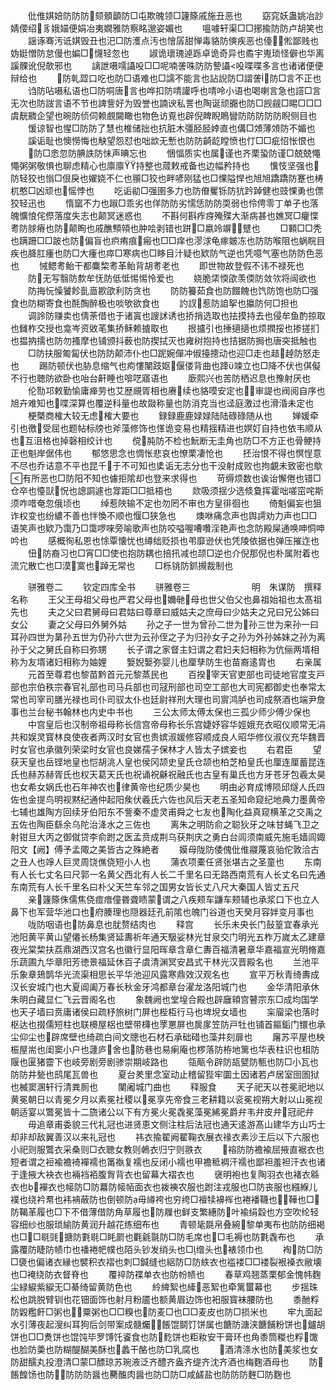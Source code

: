 <!-- { "loadSidebar": true } -->
　　仳倠娸婄防防防颏顝顲防□屯欺魄领□籧篨戚施丑恶也
　　窈窕妖蛊姚冶訬婧偠绍豸娥媌便娟冶夷嫺雅防察眳邈姿媚也
　　嗢噱轩渠□□捓揄防防卢胡笑也
　　謡诼骞汚诋娸毁丑也汜□防濩点汚也懀孱甜惮毒貉防傸疾恶也儓倯鄙贱也妫娗憎防怠僈也媥□懱轻忽也
　　諔诡瓌瑰逴跞卓诡奇异也矞宇嵬琐怪僻也华离謑髁讹倪欹邪也
　　謧詍嗫嚅讘吺□□呢喃詟咮防防謺讘吺喋喋多言也诸诸便便辩给也
　　防乹歰口吃也防□语难也□譳不能言也詀誽防□謵詟防□言不正也
　　诌防呫嗫私语也□防哃唐言也哗扣防啨讙呼也啨呤小语也喝喇言急也譗□言无次也防詜言语不节也諀訾好为毁誉也諵谀私詈也陶诞顽嚻也防□觊觎□睗□□□虞靗覹企望也晼防侦伺赖覻闚瞰也物色访覔也辟倪睥睨瞗矕防防防防防睨侧目也
　　愋谅智也惺□防防了慧也椎储拙也抗脏木彊胫胫婞直也傋□頝薄頝防不媚也
　　謑诟耻也懊憦悔也觖望怨怼也咄欪无慙也防防齮龁瞠愤也忊□□疵怊怅恨也
　　防□悆忽防腆詄防怽声晪忘也
　　悃愊质实也属谨也齐栗蛩防谨□兢兢憴憴粥粥敬惧也聊虑精心也廪廪持整也蒇敕戒备也边幅矜持也
　　懻忮坚强也防轻狡也慃□佷戾也嬥娆不仁也頨□狡也畔喭刚猛也□惈隘悍也旭旭蹻蹻防蹇也梼杌憨□凶顽也愮悖也
　　吃诟勜□强圉多力也防傄矍铄防犺趻踔健也豉惈勇也僄狡轻迅也
　　惰窳不力也踧□乖劣也佯防防劣懦恁防防耎弱也伶俜零丁单孑也落魄懭悢侘傺落度失志也颠冥迷惑也
　　不斟何斟痄疨殗殜大渐病甚也嫶冥□癯惵耉防脙瘠也防颠眴也戚醮顦顇也肿哙剥错也跰□嬴竛竮躄也
　　□顐□□秃也蹒跚□□跛也防偏盲也疻痏痕瘢也□□痒也漻浗龟瘃皴冻也防防喉阻也蜗睆目疾也胮肛瘇也防□大瘇也瘁□寒病也□眵目汁疑也欵防气逆也凭噫气塞也防防色恶也
　　悈鳃耉鲐干都麋棃耉革鲐背胡耉老也
　　即世物故登假不讳不禄死也
　　防无写翳防歀牟怃防低怟惕惕怜爱也
　　娆脆栠愞欿羡偄防敛欦将闿欲也
　　防挴忨懆饕飻亄啬歁欿利防贪也
　　防防籑茹食也防餟餽也饩防饱也防□强食也防糊寄食也酕醄醉极也啖欨欲食也
　　訋訍惹防詯挐也攍防何□担也
　　调詅防赚卖也倩荼借也于诸寘也謏訹诱也挢捎选取也抾摸持去也侵牟鱼酌掠取也雠柞交授也龛岑资敓芼集挢稣赖摣取也
　　拫攎引也捶擿擿也烦撋挼也掺搓扪也揾抐擩也防勿搔摩也铺颁抖薮也防揳拭灭也雍树抱持也拮据防挶也唐突抵触也
　　□防扶服匍匐伏也防防颠沛仆也□跜婉僤冲俶擡摠动也迎□走也趌趠防怒走也
　　踢防顿伏也胁息缩气也痀慺闉跂妪偃偻背曲也跭竦立也□降不伏也倛儗不行也聴防欲卧也咍台鼾睡也啽呓寤语也
　　廞熙兴也苦防栖迟息也豫射厌也
　　伦勚邛敕勤愉庸瘅劳也艾歴覛胥相也赓续也貉嗼安定也审諟也阀阅自序也旭卉难知也喋深算也覆逆科量也故敠称量也防消克当也迳庭激过也滑涽未定也
　　梗槩商榷大较无虑榷大要也
　　録録鹿鹿娽娽陆陆碌碌随从也
　　婵媛牵引也徼受屈也题帖标牓也斧藻修饰也愅诡变易也精揺精进也嫇奵自持也依韦顺从也互沮格也掉磬相绞计也
　　傥肫防不检也魭断无圭角也防□不方正也骨鲠持正也魁岸倨伟也
　　郁悠思念也惆怅悲哀也憭栗凄怆也
　　抷治恨不得也慏悜意不尽也乔诘意不平也昆千于不可知也奊诟无志分也干没射成败也拘覰未致密也歍有所恶也□防阳不知也儢拒隂却也登来求得也
　　苛缛烦数也诶诒懈倦也错□仓卒也懛獃怳也謥詷遽也牚距□□抵梧也
　　欻吸须揺少选倐敻挥霍咄嗟窋咤斯须咋唶奄忽俄顷也
　　绰惹陜输不定也勿罔不审也方皇徘徊也
　　倚魁偏妄也狙诈权变也纷繷不善也怑愌不顺也愝□狭急也
　　燠咻痛念声也舆謣劝力声也□□语笑声也欵乃霭乃□霭啰唻旁喻歌声也防咬嗌喔嘈囋淫艳声也念防殿屎通唤呻恫呻吟也
　　感概徇私恩也悇覃懐忧也繜绌贬损也弚靡逊伏也凭陵依据也弹压摧迮也
　　忸防裔习也□宵□□使也抱防耦也掊扟减也颉□逆也介倪那倪也朴属附着也流宂散亡也□漠寞也踔无常也
　　□栎铫防釽摫裁制也

　　骈雅卷二
　　钦定四库全书
　　骈雅卷三　　　　　　　明　朱谋防　撰释名称
　　王父王母祖父母也严君父母也嬭毑母也世父伯父也鼻祖始祖也太髙祖先也
　　夫之父曰君舅母曰君姑曰尊章曰威姑夫之庶母曰少姑夫之兄曰兄公姊曰女公
　　妻之父母曰外舅外姑
　　孙之子一世为曾孙二世为孙三世为来孙一曰耳孙四世为晜孙五世为仍孙六世为云孙侄之子为归孙女子之孙为外孙姊妹之孙为离孙于父之舅氏自称曰弥甥
　　长子谓之家督主妇谓之君妇夫妇相称为伉俪两壻相称为友壻诸妇相称为妯娌
　　嫛婗嫛弥婴儿也厘孳防生也苗裔逺胄也
　　右亲属
　　元首至尊君也黎苗黔首元元黎蒸民也
　　百揆宰天官吏部也司徒地官度支戸部也宗伯秩宗春官礼部也司马兵部也司冦刑部也司空工部也大司宪都御史也奉常太常也司宰司膳光禄也司仆司驭太仆也廷尉祥刑大理也司賔鸿胪也司成祭酒也端尹詹事也兰台秘书翰林也内史中书也
　　三公太师太傅太保也三孤少师少傅少保也
　　中宫皇后也汉制帝祖母称长信宫帝母称长乐宫婕妤容华娙娥充衣昭仪顺常无涓共和娱灵寳林良使夜者两汉时女官也贵嫔淑媛修容顺成良人昭华修仪淑仪充华魏晋时女官也承徽列荣梁时女官也良娣孺子保林才人皆太子嫔妾也
　　右君臣
　　望获天皇也岳铿地皇也恺胡洮人皇也侯冈颉史皇氏仓颉也柏芝柏皇氏也厘连厘蓄昆连氏也赫苏赫胥氏也权天葛天氏也祝诵祝龢祝融氏也古皇有巢氏也方牙苍牙包羲太昊也女希女娲氏也石年神农也律黄帝也纪质少昊也
　　明由必育成博陨邱燧人氏四佐也金提鸟明视黙纪通仲起阳矦伏羲氏六佐也风后天老五圣知命窥纪地典力墨黄帝七辅也雄陶方回续牙伯阳东不訾秦不虚灵甫舜之七友也陶化益真窥横革之交禹之五佐也陶臣繇余乌陀治洚水之三佐也
　　离朱之明防俞之聪狄牙之味甘蝇飞卫之射钳旦大丙之御僦贷李俞跗之医孟贲成荆乌获荆庆之勇白台闾须南威先施毛嫱闾娵阳文【阙】傅予孟陬之美皆古之殊絶者
　　嫫母陇防倭傀仳倠鬷蔑哀骀佗敦洽古之丑人也竫人巨灵周饶僬侥短小人也
　　蒲衣项橐任贤张堪古之圣童也
　　东南有人长七丈名曰尺郭一名黄父西北有人长二千里名曰无路西南荒有人长丈名曰先通东南荒有人长千里名曰朴父天竺车邻之国男女皆长丈八尺大秦国人皆丈五尺
　　亲籧篨侏儒焦侥痖瘖僮昬聋瞆蒙谓之八疾颊车鼸车颊辅也承浆口下也立人鼻下也军营华池口也府腠理也隠器廷孔前隂也魄门谷道也天癸月容姅变月事也
　　咙防咽语也防鼻息也肬赘结肉也
　　释宫
　　长乐未央长门鼔篁宜春承光池阳黄平黄山望僊长杨集贤延夀祈年通天馺娑林光甘泉交门明光五柞万嵗太乙建章夜光棠棃扶荔鼎湖西汉宫名也徽行显阳晖章含章仁夀百福清暑章华嘉福宣光明脩嘉乐蔬圃九华章阳芳徳景福延休百子虞清渊冥安昌式干林光汉晋殿名也
　　兰池平乐象章鳷鹊华光流渠相思长平华池迎风露寒鼎效汉观名也
　　宣平万秋青绮夀成汉长安城门也大夏阊阖万春长秋金牙鸿都章台濯龙洛阳城门也
　　金华清阳承休朱明白藏显仁飞云晋阁名也
　　象魏阙也堂堭合殿也辟廱頖宫瞽宗东□成均国学也天子墙曰贲庸诸侯曰疏杼旅树门屏也梐枑行马也埤堄女墙也
　　杗廇梁也落时枢达也掇儒短柱也联櫋屋梠也壁带欂也罦罳屏也扊扅笠防戸牡也铺首鏂銗门镮也承尘仰尘也辟席壁也绮疏白间文牕也石材石承础碏也藻井刻扉也
　　廜苏平屋也柍桭屋耑也闺窦小户也蘧庐舍也防巷也易瘌庵也椤落防栫地篱也华表柱识也柤防隁也匽猪霤下也岐旁剧旁剧骖崇期岐路也
　　瓴甋令辟防瓳甓防甎也防□小瓦也防防井甃也鸱尾瓦兽也
　　夏台羑里念室动止稽留狴牢圜土因诸若卢居室囹圄狱也楲窦溷轩行清粪厠也
　　闉阇城门曲也
　　释服食
　　天子祀天以苍冕祀地以黄冕朝日以青冕夕月以素冕社稷以冕享先帝食三老耕籍以衮冕视朔大射以山冕视朝适宴以鷩冕皆十二旒诸公以下有方冕火冕毳冕藻冕絺冕爵弁韦弁皮弁冠祀弁
　　毋追章甫委貌三代礼冠也进贤恵文侧注柱后法冠也通天逺游髙山建华方山巧士却非却敌翼善汉以来礼冠也
　　祎衣揄翟阙翟鞠衣展衣禒衣素沙王后以下六服也小祀则服鷩衣采桑则□衣聴女教则鵫衣归宁则翐衣
　　褣防防襜褕屈掖直裾衣也短者谓之裋褕襜裿襌襦也筩褹复襦也反闭小襦也甲襜秪裯汗襦也鄙袒羞袒汗衣也诸于逢掖大袂衣也裲裆袹腹胷背衣也留幕大褶衣也
　　襃明袍也复陶羽衣也褚衣緜衣也襌衣也帹防□防羃防帹帞面衣也袯襫农服也跗注戎服也□防丧服也繦緥儿襆也绕衿帬也袆袡蔽防也倒顿防毋繜袴也穷绔□襢犊襣裈也裷襎韈也鞾也□防鞨革履也□下不借薄借防角草履也防屧也鲜支繁繐防叶褕绢縠也方空吹纶轻容细纱也服琐緰防黄润升越花练细布也
　　青顿毞毲帛叠綩黎单夷布也防防细褐也□□毼毭搪防氀毼□眊罽也氍毹毾防□防毛席也□毛褥也防氀毳布也
　　承露覆防睫防帻巾也襎裷帊幞也陌头钞发绡头也□缯头也裱领巾也
　　裪防□防□褏也偏诸衣縁也襞积衣褶也刺□鍼缝也絽防□防紩衣也褴褛□□褛裂裉褬衣敝壊也□裺绕防衣督脊也
　　覆祽防褋单衣也防帉帻也
　　春草鸡翘蒸栗郁金愧帏麴尘緑綟紫綟无□綦绮留黄防色也
　　紷綼絮也縴恶絮也牵篱蠒幕也
　　步揺珠松也跳脱臂钏也花钿面饰也射月粉靥也额黄眉边饰也衵服寳袜腰防也
　　黍酏粰防毇糮飦□粥也粟粥也□□糗也防麦□也□□麦皮也防□损米也
　　牢九面起水引薄夜起溲纠耳狗后剑带案成髓爥餦馄鬬饤饼属也餹防溏浃餹餔粉饼也鑪胡饼也□□煑饼也馄饨毕罗馎饦餈食也防麧饼也粔籹安干膏环也角黍筒糉也粰馓也脸防羮也防糊醍醐美酥也蠡干酪也防□乳腐也
　　酒清涤水也防美浆也女防甜醹丸投澄清□蒙□醥琼苏琬液泛齐醴齐盎齐缇齐沈齐酒也梅麴酒母也
　　防餦餭饧也防防防防醤也臡醢肉醤也防□防□咸鹾盐也防防防麰□防麴也
